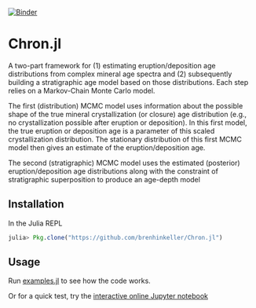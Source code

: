 [![Binder](https://mybinder.org/badge.svg)](https://mybinder.org/v2/gh/brenhinkeller/Chron.jl/master?filepath=examples%2Fdemo.ipynb)

# Chron.jl

A two-part framework for (1) estimating eruption/deposition age distributions from complex mineral age spectra and (2) subsequently building a stratigraphic age model based on those distributions. Each step relies on a Markov-Chain Monte Carlo model.

The first (distribution) MCMC model uses information about the possible shape of the true mineral crystallization (or closure) age distribution (e.g., no crystallization possible after eruption or deposition). In this first model, the true eruption or deposition age is a parameter of this scaled crystallization distribution. The stationary distribution of this first MCMC model then gives an estimate of the eruption/deposition age.

The second (stratigraphic) MCMC  model uses the estimated (posterior) eruption/deposition age distributions along with the constraint of stratigraphic superposition to produce an age-depth model

## Installation

In the Julia REPL
```Julia
julia> Pkg.clone("https://github.com/brenhinkeller/Chron.jl")
```

## Usage

Run [examples.jl](examples/examples.jl) to see how the code works.

Or for a quick test, try the [interactive online Jupyter notebook](https://mybinder.org/v2/gh/brenhinkeller/Chron.jl/master?filepath=examples%2Fdemo.ipynb)

